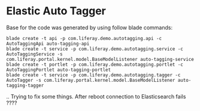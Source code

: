 # Elastic Auto Tagger

Base for the code was generated by using follow blade commands:
```
blade create -t api -p com.liferay.demo.autotagging.api -c AutoTaggingApi auto-tagging-api
blade create -t service -p com.liferay.demo.autotagging.service -c AutoTaggingService -s com.liferay.portal.kernel.model.BaseModelListener auto-tagging-service
blade create -t portlet -p com.liferay.demo.autotagging.portlet -c AutoTaggingPortlet auto-tagging-portlet
blade create -t service -p com.liferay.demo.autotagging.tagger -c AutoTagger -s com.liferay.portal.kernel.model.BaseModelListener auto-tagging-tagger
```

.. Trying to fix some things. After reboot connection to Elasticsearch fails ????